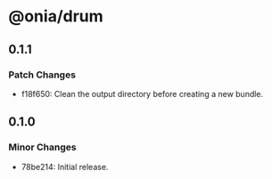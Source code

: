 # @onia/drum

## 0.1.1

### Patch Changes

- f18f650: Clean the output directory before creating a new bundle.

## 0.1.0

### Minor Changes

- 78be214: Initial release.

